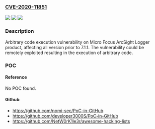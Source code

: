 ### [CVE-2020-11851](https://cve.mitre.org/cgi-bin/cvename.cgi?name=CVE-2020-11851)
![](https://img.shields.io/static/v1?label=Product&message=ArcSight%20Logger&color=blue)
![](https://img.shields.io/static/v1?label=Version&message=n%2Fa&color=blue)
![](https://img.shields.io/static/v1?label=Vulnerability&message=Arbitrary%20code%20execution.&color=brighgreen)

### Description

Arbitrary code execution vulnerability on Micro Focus ArcSight Logger product, affecting all version prior to 7.1.1. The vulnerability could be remotely exploited resulting in the execution of arbitrary code.

### POC

#### Reference
No POC found.

#### Github
- https://github.com/nomi-sec/PoC-in-GitHub
- https://github.com/developer3000S/PoC-in-GitHub
- https://github.com/NetW0rK1le3r/awesome-hacking-lists

